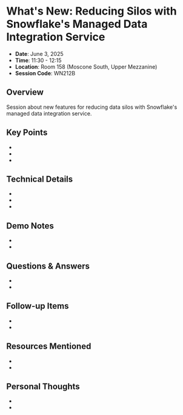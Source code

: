 # What's New: Reducing Silos with Snowflake's Managed Data Integration Service

- **Date**: June 3, 2025
- **Time**: 11:30 - 12:15
- **Location**: Room 158 (Moscone South, Upper Mezzanine)
- **Session Code**: WN212B

## Overview

Session about new features for reducing data silos with Snowflake's managed data integration service.

## Key Points

- 
- 
- 

## Technical Details

- 
- 
- 

## Demo Notes

- 
- 

## Questions & Answers

- 
- 

## Follow-up Items

- 
- 

## Resources Mentioned

- 
- 

## Personal Thoughts

- 
-

